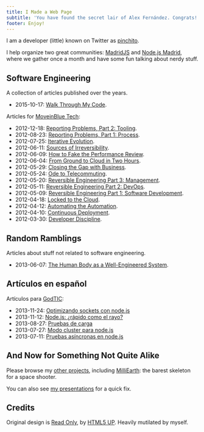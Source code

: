 ```yaml
---
title: I Made a Web Page
subtitle: 'You have found the secret lair of Alex Fernández. Congrats!'
footer: Enjoy!
---
```


I am a developer (little) known on Twitter as [pinchito](https://twitter.com/pinchito).

I help organize two great communities: [MadridJS](http://www.meetup.com/es/madridjs/) and [Node.js Madrid](http://www.meetup.com/es/Node-js-Madrid/),
where we gather once a month and have some fun talking about nerdy stuff.

## Software Engineering

A collection of articles published over the years.

* 2015-10-17: [Walk Through My Code](2015/walk-through-my-code.html).

Articles for [MoveinBlue Tech](http://tech.moveinblue.com/):

* 2012-12-18: [Reporting Problems, Part 2: Tooling](2012/reporting-problems-part-2.html).
* 2012-08-23: [Reporting Problems, Part 1: Process](2012/reporting-problems-part-1.html).
* 2012-07-25: [Iterative Evolution](2012/iterative-evolution.html).
* 2012-06-11: [Sources of Irreversibility](2012/sources-of-irreversibility.html).
* 2012-06-09: [How to Fake the Performance Review](2012/performance-review.html).
* 2012-06-04: [From Ground to Cloud in Two Hours](2012/from-ground-to-cloud.html).
* 2012-05-29: [Closing the Gap with Business](2012/closing-the-gap.html).
* 2012-05-24: [Ode to Telecommuting](2012/ode-to-telecommuting.html).
* 2012-05-20: [Reversible Engineering Part 3: Management](2012/reversible-engineering-part-3.html).
* 2012-05-11: [Reversible Engineering Part 2: DevOps](2012/reversible-engineering-part-2.html).
* 2012-05-09: [Reversible Engineering Part 1: Software Development](2012/reversible-engineering-part-1.html).
* 2012-04-18: [Locked to the Cloud](2012/locked-to-the-cloud.html).
* 2012-04-12: [Automating the Automation](2012/automating-the-automation.html).
* 2012-04-10: [Continuous Deployment](2012/continuous-deployment.html).
* 2012-03-30: [Developer Discipline](2012/developer-discipline.html).

## Random Ramblings

Articles about stuff not related to software engineering.

* 2013-06-07: [The Human Body as a Well-Engineered System](2013/human-body-engineered-system.html).

## Artículos en español

Artículos para [GodTIC](http://www.godtic.com/blog/):

* 2013-11-24: [Optimizando sockets con node.js](2013/optimizando-sockets.html)
* 2013-11-12: [Node.js: ¿rápido como el rayo?](2013/nodejs-rapido-como-el-rayo.html)
* 2013-08-27: [Pruebas de carga](2013/pruebas-de-carga.html)
* 2013-07-27: [Modo cluster para node.js](2013/modo-cluster.html)
* 2013-07-11: [Pruebas asíncronas en node.js](2013/pruebas-asincronas.html)

## And Now for Something Not Quite Alike

Please browse my [other projects](https://github.com/alexfernandez/),
including [MilliEarth](http://milliearth.org/): the barest skeleton for a space shooter.

You can also see [my presentations](http://slides.com/alexfernandez/) for a quick fix.

## Credits

Original design is [Read Only](http://html5up.net/read-only), by [HTML5 UP](http://html5up.net).
Heavily mutilated by myself.

